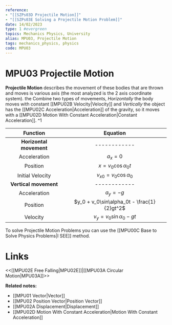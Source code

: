 ```yaml
---
reference: 
- "[[SZPs03D Projectile Motion]]"
- "[[SZPs03E Solving a Projectile Motion Problem]]"
date: 14/02/2023
type: 1 #evergreen
topics: Mechanics Physics, University
alias: MPU03, Projectile Motion
tags: mechanics_physics, physics
code: MPU03
---
```

# MPU03 Projectile Motion

**Projectile Motion** describes the movement of these bodies that are thrown and moves is various axis (the most analyzed is the 2 axis coordinate system). the Combine two types of movements, *Horizontally* the body moves with constant [[MPU02B Velocity|Velocity]] and *Vertically* the object has the [[MPU02C Acceleration|Acceleration]] of the gravity, so it moves with a [[MPU02D Motion With Constant Acceleration|Constant Acceleration]]. ^1

|**Function**|**Equation**|
|:----------:|:----------:|
|**Horizontal movement**|------------|
|Acceleration|$a_x = 0$|
|Position|$x = v_0\cos\alpha_0t$|
|Initial Velocity|$v_{x0} = v_0\cos\alpha_0$|
|**Vertical movement**|------------|
|Acceleration|$a_y = -g$|
|Position|$y_0 + v_0\sin\alpha_0t - \frac{1}{2}gt^2$|
|Velocity|$v_y = v_0\sin\alpha_0 - gt$| ^2

To solve Projectile Motion Problems you can use the [[MPU00C Base to Solve Physics Problems|I SEE]] method.

# Links
<<[[MPU02E Free Falling|MPU02E]]|[[MPU03A Circular Motion|MPU03A]]>>

**Related notes:**
- [[MPU01 Vector|Vector]]
- [[MPU02 Position Vector|Position Vector]]
- [[MPU02A Displacement|Displacement]]
- [[MPU02D Motion With Constant Acceleration|Motion With Constant Acceleration]]
